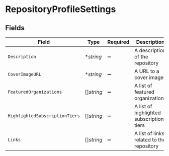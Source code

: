 # RepositoryProfileSettings


## Fields

| Field                                     | Type                                      | Required                                  | Description                               |
| ----------------------------------------- | ----------------------------------------- | ----------------------------------------- | ----------------------------------------- |
| `Description`                             | **string*                                 | :heavy_minus_sign:                        | A description of the repository           |
| `CoverImageURL`                           | **string*                                 | :heavy_minus_sign:                        | A URL to a cover image                    |
| `FeaturedOrganizations`                   | []*string*                                | :heavy_minus_sign:                        | A list of featured organizations          |
| `HighlightedSubscriptionTiers`            | []*string*                                | :heavy_minus_sign:                        | A list of highlighted subscription tiers  |
| `Links`                                   | []*string*                                | :heavy_minus_sign:                        | A list of links related to the repository |